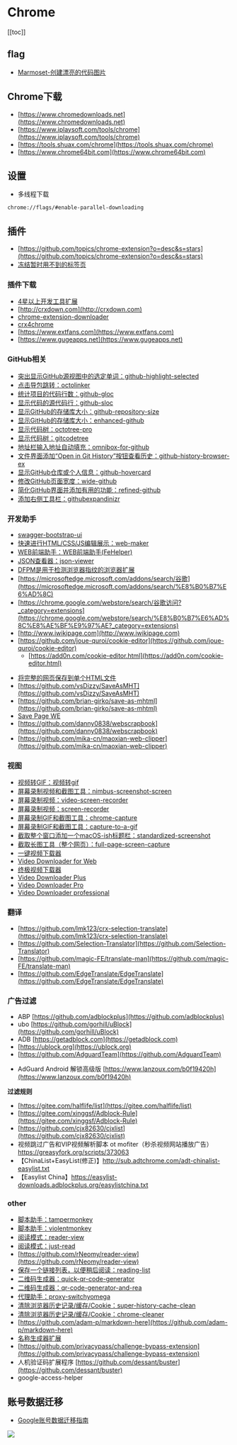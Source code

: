 # Chrome


[[toc]]




## flag


* [Marmoset-创建漂亮的代码图片](https://chrome.google.com/webstore/detail/marmoset/npkfpddkpefnmkflhhligbkofhnafieb)


## Chrome下载


* [https://www.chromedownloads.net](https://www.chromedownloads.net)
* [https://www.iplaysoft.com/tools/chrome](https://www.iplaysoft.com/tools/chrome)
* [https://tools.shuax.com/chrome](https://tools.shuax.com/chrome)
* [https://www.chrome64bit.com](https://www.chrome64bit.com)


## 设置

- 多线程下载

```
chrome://flags/#enable-parallel-downloading
```



## 插件

* [https://github.com/topics/chrome-extension?o=desc&s=stars](https://github.com/topics/chrome-extension?o=desc&s=stars)
* [冻结暂时用不到的标签页](https://github.com/deanoemcke/thegreatsuspender)


### 插件下载

* [4星以上开发工具扩展](https://chrome.google.com/webstore/category/ext/11-web-development?_feature=free&_feature=4stars)
* [http://crxdown.com](http://crxdown.com)
* [chrome-extension-downloader](https://chrome-extension-downloader.com)
* [crx4chrome](https://www.crx4chrome.com)
* [https://www.extfans.com](https://www.extfans.com)
* [https://www.gugeapps.net](https://www.gugeapps.net)
 


### GitHub相关

* [突出显示GitHub源视图中的选定单词：github-highlight-selected](https://chrome.google.com/webstore/detail/github-highlight-selected/lhiklbgjcblimmjjflobpncgihagcmbj)
* [点击导包跳转：octolinker](https://github.com/OctoLinker/OctoLinker)
* [统计项目的代码行数：github-gloc](https://github.com/artem-solovev/gloc)
* [显示代码的源代码行：github-sloc](https://github.com/martianyi/github-sloc)
* [显示GitHub的存储库大小：github-repository-size](https://github.com/harshjv/github-repo-size)
* [显示GitHub的存储库大小：enhanced-github](https://github.com/softvar/enhanced-github)
* [显示代码树：octotree-pro](https://chrome.google.com/webstore/detail/octotree-pro/fjcahddnekkgihjnjnimgiggdmlgcnbc)
* [显示代码树：gitcodetree](https://gitee.com/inu1255/GitCodeTree)
* [地址栏输入地址自动填充：omnibox-for-github](https://github.com/ProLoser/Github-Omnibox)
* [文件界面添加“Open in Git History”按钮查看历史：github-history-browser-ex](https://github.com/LuisReinoso/git-history-browser-extension)
* [显示GitHub仓库或个人信息：github-hovercard](https://github.com/Justineo/github-hovercard)
* [修改GitHub页面宽度：wide-github](https://github.com/xthexder/wide-github)
* [简化GitHub界面并添加有用的功能：refined-github](https://github.com/sindresorhus/refined-github)
* [添加右侧工具栏：githubexpandinizr](https://github.com/thecodejunkie/github.expandinizr)



### 开发助手

* [swagger-bootstrap-ui](https://chrome.google.com/webstore/detail/swagger-bootstrap-ui/dhkcgihkeepociepfdeeppmdgbdooahh)
* [快速进行HTML/CSS/JS编辑展示：web-maker](https://github.com/chinchang/web-maker)
* [WEB前端助手：WEB前端助手(FeHelper)](https://github.com/zxlie/FeHelper)
* [JSON查看器：json-viewer](https://github.com/tulios/json-viewer)
* [DFPM是用于检测浏览器指纹的浏览器扩展](https://github.com/freethenation/DFPM)
* [https://microsoftedge.microsoft.com/addons/search/谷歌](https://microsoftedge.microsoft.com/addons/search/%E8%B0%B7%E6%AD%8C)
* [https://chrome.google.com/webstore/search/谷歌访问?_category=extensions](https://chrome.google.com/webstore/search/%E8%B0%B7%E6%AD%8C%E8%AE%BF%E9%97%AE?_category=extensions)
* [http://www.iwikipage.com](http://www.iwikipage.com)
* [https://github.com/joue-quroi/cookie-editor](https://github.com/joue-quroi/cookie-editor)
    * [https://add0n.com/cookie-editor.html](https://add0n.com/cookie-editor.html)

- [将完整的网页保存到单个HTML文件](https://github.com/gildas-lormeau/SingleFile)
- [https://github.com/vsDizzy/SaveAsMHT](https://github.com/vsDizzy/SaveAsMHT)
- [https://github.com/brian-girko/save-as-mhtml](https://github.com/brian-girko/save-as-mhtml)
- [Save Page WE](https://chrome.google.com/webstore/detail/save-page-we/dhhpefjklgkmgeafimnjhojgjamoafof)
- [https://github.com/danny0838/webscrapbook](https://github.com/danny0838/webscrapbook)
- [https://github.com/mika-cn/maoxian-web-clipper](https://github.com/mika-cn/maoxian-web-clipper)



### 视图

* [视频转GIF：视频转gif](https://github.com/ColdDay/mp4ToGif)
* [屏幕录制视频和截图工具：nimbus-screenshot-screen](https://nimbusweb.me/screenshot.php)
* [屏幕录制视频：video-screen-recorder](https://chrome.google.com/webstore/detail/video-screen-recorder/ononjdlajdkflnocgjiihiipagglgpio)
* [屏幕录制视频：screen-recorder](https://chrome.google.com/webstore/detail/screen-recorder/hniebljpgcogalllopnjokppmgbhaden)
* [屏幕录制GIF和截图工具：chrome-capture](https://chrome.google.com/webstore/detail/chrome-capture/ggaabchcecdbomdcnbahdfddfikjmphe)
* [屏幕录制GIF和截图工具：capture-to-a-gif](https://chrome.google.com/webstore/detail/capture-to-a-gif/eapecadlmfblmnfnojebefkbginhggeh)
* [截取整个窗口添加一个macOS-ish标题栏：standardized-screenshot](https://chrome.google.com/webstore/detail/standardized-screenshot/pabdhaakclnechgfhmnhkcbmjobeoope)
* [截取长图工具（整个网页）：full-page-screen-capture](https://gofullpage.com)
* [一键视频下载器](https://chrome.google.com/webstore/detail/video-downloader-for-web/pgffceondpnmmmlbpmchkldadpclbcph)
* [Video Downloader for Web](https://chrome.google.com/webstore/detail/video-downloader-for-web/pgffceondpnmmmlbpmchkldadpclbcph)
* [终极视频下载器](https://chrome.google.com/webstore/detail/ultimate-video-downloader/ahbcaincngigokdjdlcjnfcdoonccngb)
* [Video Downloader Plus](https://chrome.google.com/webstore/detail/web-video-downloader/adahebendgkgacfmpnmoddebbnfpfkcd)
* [Video Downloader Pro](https://chrome.google.com/webstore/detail/video-downloader-pro/ccdikaeknpeokoejlpffihfmpfelakcg)
* [Video Downloader professional](https://chrome.google.com/webstore/detail/video-downloader-professi/bacakpdjpomjaelpkpkabmedhkoongbi)




### 翻译

* [https://github.com/lmk123/crx-selection-translate](https://github.com/lmk123/crx-selection-translate)
* [https://github.com/Selection-Translator](https://github.com/Selection-Translator)
* [https://github.com/magic-FE/translate-man](https://github.com/magic-FE/translate-man)
* [https://github.com/EdgeTranslate/EdgeTranslate](https://github.com/EdgeTranslate/EdgeTranslate)



### 广告过滤

* ABP [https://github.com/adblockplus](https://github.com/adblockplus)
* ubo [https://github.com/gorhill/uBlock](https://github.com/gorhill/uBlock)
* ADB [https://getadblock.com](https://getadblock.com)
* [https://ublock.org](https://ublock.org)
* [https://github.com/AdguardTeam](https://github.com/AdguardTeam)

- AdGuard Android 解锁高级版 [https://www.lanzoux.com/b0f19420h](https://www.lanzoux.com/b0f19420h)

**过滤规则**

- [https://gitee.com/halflife/list](https://gitee.com/halflife/list)
- [https://gitee.com/xinggsf/Adblock-Rule](https://gitee.com/xinggsf/Adblock-Rule)
- [https://github.com/cjx82630/cjxlist](https://github.com/cjx82630/cjxlist)
- 视频跳过广告和VIP视频解析脚本 ot mofiter（秒杀视频网站播放广告） https://greasyfork.org/scripts/373063
- 【ChinaList+EasyList(修正)】http://sub.adtchrome.com/adt-chinalist-easylist.txt
- 【Easylist China】https://easylist-downloads.adblockplus.org/easylistchina.txt




### other

* [脚本助手：tampermonkey](https://www.tampermonkey.net)
* [脚本助手：violentmonkey](https://github.com/violentmonkey/violentmonkey)
* [阅读模式：reader-view](https://chrome.google.com/webstore/detail/reader-view/iibolhpkjjmoepndefdmdlmbpfhlgjpl)
* [阅读模式：just-read](https://github.com/ZachSaucier/Just-Read)
* [https://github.com/rNeomy/reader-view](https://github.com/rNeomy/reader-view)
* [保存一个链接列表，以便稍后阅读：reading-list](https://github.com/alexpdraper/reading-list)
* [二维码生成器：quick-qr-code-generator](https://chrome.google.com/webstore/detail/quick-qr-code-generator/afpbjjgbdimpioenaedcjgkaigggcdpp)
* [二维码生成器：qr-code-generator-and-rea](https://c7sky.com/web-extension-qrcode.html)
* [代理助手：proxy-switchyomega](https://github.com/FelisCatus/SwitchyOmega)
* [清除浏览器历史记录/缓存/Cookie：super-history-cache-clean](https://chrome.google.com/webstore/detail/super-history-cache-clean/afelaengidkffdcabnhdoeojoeoonfcn)
* [清除浏览器历史记录/缓存/Cookie：chrome-cleaner](https://chrome.google.com/webstore/detail/chrome-cleaner/lbpddeimojmbpkbfckjpnbpehgnbpnnl)
* [https://github.com/adam-p/markdown-here](https://github.com/adam-p/markdown-here)
* [名称生成器扩展](https://github.com/kondratyev-nv/name-genarator-extension)
* [https://github.com/privacypass/challenge-bypass-extension](https://github.com/privacypass/challenge-bypass-extension)
* 人机验证码扩展程序 [https://github.com/dessant/buster](https://github.com/dessant/buster)
* google-access-helper



## 账号数据迁移

* [Google账号数据迁移指南](https://mabutou.me/archives/266)



![](/images/谷歌账号数据迁移.png)
